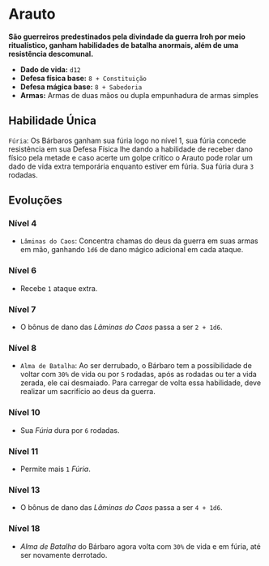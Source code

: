 # Arauto
**São guerreiros predestinados pela divindade da guerra Iroh por meio ritualístico, ganham habilidades de batalha anormais, além de uma resistência descomunal.**

- **Dado de vida:** `d12`
- **Defesa física base:** `8 + Constituição`
- **Defesa mágica base:** `8 + Sabedoria`
- **Armas:** Armas de duas mãos ou dupla empunhadura de armas simples

## Habilidade Única
`Fúria`: Os Bárbaros ganham sua fúria logo no nível 1, sua fúria concede resistência em sua Defesa Física lhe dando a habilidade de receber dano físico pela metade e caso acerte um golpe crítico o Arauto pode rolar um dado de vida extra temporária enquanto estiver em fúria. Sua fúria dura `3` rodadas.

## Evoluções
### Nível 4
- `Lâminas do Caos`: Concentra chamas do deus da guerra em suas armas em mão, ganhando `1d6` de dano mágico adicional em cada ataque.

### Nível 6
- Recebe `1` ataque extra.

### Nível 7
- O bônus de dano das *Lâminas do Caos* passa a ser `2 + 1d6`.

### Nível 8
- `Alma de Batalha`: Ao ser derrubado, o Bárbaro tem a possibilidade de voltar com `30%` de vida ou por `5` rodadas, após as rodadas ou ter a vida zerada, ele cai desmaiado. Para carregar de volta essa habilidade, deve realizar um sacrifício ao deus da guerra.

### Nível 10
- Sua *Fúria* dura por `6` rodadas.

### Nível 11
- Permite mais `1` *Fúria*.

### Nível 13
- O bônus de dano das *Lâminas do Caos* passa a ser `4 + 1d6`.

### Nível 18
- *Alma de Batalha* do Bárbaro agora volta com `30%` de vida e em fúria, até ser novamente derrotado.
